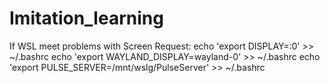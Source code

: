 # Imitation_learning

If WSL meet problems with Screen Request:
echo 'export DISPLAY=:0' >> ~/.bashrc
echo 'export WAYLAND_DISPLAY=wayland-0' >> ~/.bashrc
echo 'export PULSE_SERVER=/mnt/wslg/PulseServer' >> ~/.bashrc
